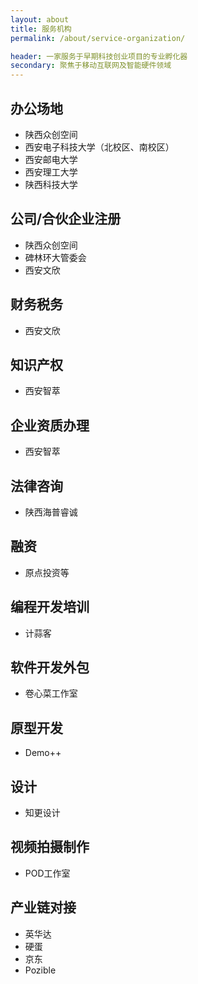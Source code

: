 ```yaml
---
layout: about
title: 服务机构
permalink: /about/service-organization/

header: 一家服务于早期科技创业项目的专业孵化器
secondary: 聚焦于移动互联网及智能硬件领域
---
```


## 办公场地

* 陕西众创空间
* 西安电子科技大学（北校区、南校区）
* 西安邮电大学
* 西安理工大学
* 陕西科技大学

## 公司/合伙企业注册

* 陕西众创空间
* 碑林环大管委会
* 西安文欣

## 财务税务

* 西安文欣

## 知识产权

* 西安智萃

## 企业资质办理

* 西安智萃

## 法律咨询

* 陕西海普睿诚

## 融资

* 原点投资等

## 编程开发培训

* 计蒜客

## 软件开发外包

* 卷心菜工作室

## 原型开发

* Demo++

## 设计

* 知更设计

## 视频拍摄制作

* POD工作室

## 产业链对接

* 英华达
* 硬蛋
* 京东
* Pozible